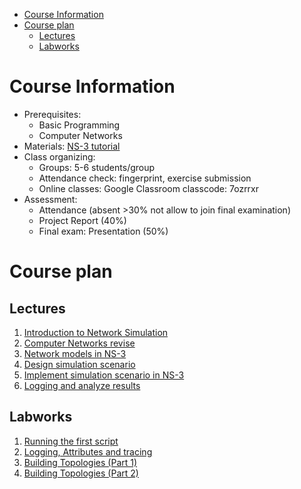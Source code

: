 - [Course Information](#course-information)
- [Course plan](#course-plan)
  - [Lectures](#lectures)
  - [Labworks](#labworks)

# Course Information
- Prerequisites:
  - Basic Programming
  - Computer Networks
- Materials: [NS-3 tutorial](https://www.nsnam.org/)
- Class organizing:
  - Groups: 5-6 students/group
  - Attendance check: fingerprint, exercise submission
  - Online classes: Google Classroom classcode: 7ozrrxr
- Assessment:
  - Attendance (absent >30% not allow to join final examination)
  - Project Report (40%)
  - Final exam: Presentation (50%)
# Course plan
## Lectures
1. [Introduction to Network Simulation](Lectures/Lecture%201.pdf)
2. [Computer Networks revise](Lectures/Lecture%202.pdf)
3. [Network models in NS-3](Lectures/Lecture%203.pdf)
4. [Design simulation scenario](Lectures/Lecture4.pdf)
5. [Implement simulation scenario in NS-3](Lectures/Lecture5.pdf)
6. [Logging and analyze results](Lectures/Lecture6.pdf)
## Labworks
1. [Running the first script](Labworks/Labwork1/README.md)
2. [Logging, Attributes and tracing](Labworks/Labwork2/README.md)
3. [Building Topologies (Part 1)](Labworks/Labwork3/README.md)
4. [Building Topologies (Part 2)](Labworks/Labwork4/README.md)